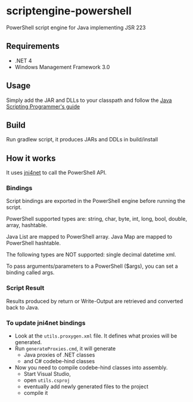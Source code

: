 # scriptengine-powershell

PowerShell script engine for Java implementing JSR 223

## Requirements

* .NET 4
* Windows Management Framework 3.0

## Usage

Simply add the JAR and DLLs to your classpath and follow the [Java Scripting Programmer's guide](http://docs.oracle.com/javase/6/docs/technotes/guides/scripting/programmer_guide/index.html)

## Build

Run gradlew script, it produces JARs and DDLs in build/install

## How it works

It uses [jni4net](https://github.com/jni4net/jni4net) to call the PowerShell API.

### Bindings

Script bindings are exported in the PowerShell engine before running the script.

PowerShell supported types are: string, char, byte, int, long, bool, double, array, hashtable.

Java List are mapped to PowerShell array.
Java Map are mapped to PowerShell hashtable.

The following types are NOT supported: single decimal datetime xml.

To pass arguments/parameters to a PowerShell ($args), you can set a binding called args.

### Script Result

Results produced by return or Write-Output are retrieved and converted back to Java.

### To update jni4net bindings

* Look at the `utils.proxygen.xml` file. It defines what proxies will be generated.
* Run `generateProxies.cmd`, it will generate
    * Java proxies of .NET classes
    * and C# codebe-hind classes
* Now you need to compile codebe-hind classes into assembly.
    * Start Visual Studio,
    * open `utils.csproj`
    * eventually add newly generated files to the project
    * compile it
